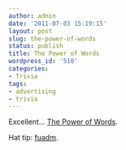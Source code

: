 ```yaml
---
author: admin
date: '2011-07-03 15:19:15'
layout: post
slug: the-power-of-words
status: publish
title: The Power of Words
wordpress_id: '510'
categories:
- Trivia
tags:
- advertising
- trivia
---
```


Excellent… [The Power of Words][01].

Hat tip: [fuadm][02].

[01]: http://quietube.com/v.php/http://www.youtube.com/watch?v=Hzgzim5m7oU
[02]: http://twitter.com/\#!/fuadm/statuses/87273373872308225

